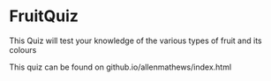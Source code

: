 # FruitQuiz
This Quiz will test your knowledge of the various types of fruit and its colours

This quiz can be found on github.io/allenmathews/index.html
